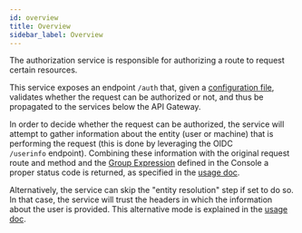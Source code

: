 ```yaml
---
id: overview
title: Overview
sidebar_label: Overview
---
```


<!--
WARNING: this file was automatically generated by Mia-Platform Doc Aggregator.
DO NOT MODIFY IT BY HAND.
Instead, modify the source file and run the aggregator to regenerate this file.
-->

The authorization service is responsible for authorizing a route to request certain resources.

This service exposes an endpoint `/auth` that, given a [configuration file](./20_configuration.md), validates whether the request can be authorized or not, and thus be propagated to the services below the API Gateway.

In order to decide whether the request can be authorized, the service will attempt to gather information about the entity (user or machine) that is performing the request (this is done by leveraging the OIDC `/userinfo` endpoint). Combining these information with the original request route and method and the [Group Expression](../../development_suite/api-console/api-design/endpoints#manage-the-security-of-your-endpoints) defined in the Console a proper status code is returned, as specified in the [usage doc](./30_usage.md).

Alternatively, the service can skip the "entity resolution" step if set to do so. In that case, the service will trust the headers in which the information about the user is provided. This alternative mode is explained in the [usage doc](./30_usage.md#trust-mia-platform-user-headers).
